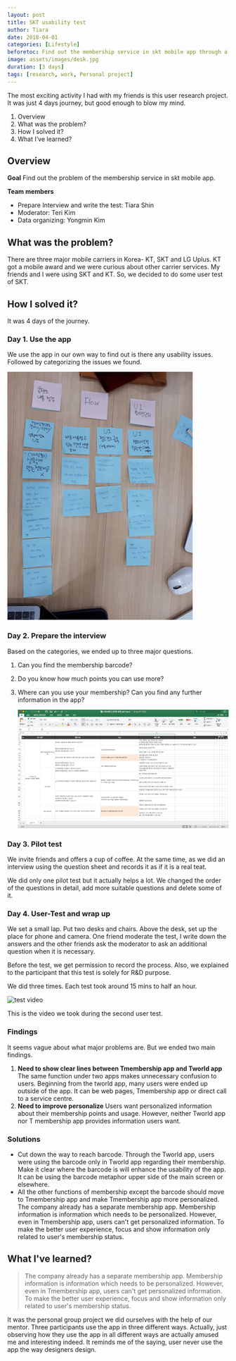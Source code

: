 ```yaml
---
layout: post
title: SKT usability test
author: Tiara
date: 2018-04-01
categories: [Lifestyle]
beforetoc: Find out the membership service in skt mobile app through a usability test.
image: assets/images/desk.jpg
duration: [3 days]
tags: [research, work, Personal project]
---
```


The most exciting activity I had with my friends is this user research project. It was just 4 days journey, but good enough to blow my mind. 

<!--more-->

1. Overview
2. What was the problem?
3. How I solved it?
4. What I’ve learned?


## Overview

**Goal** 
Find out the problem of the membership service in skt mobile app.

**Team members** 

- Prepare Interview and write the test: Tiara Shin
- Moderator: Teri Kim
- Data organizing: Yongmin Kim

## What was the problem?

There are three major mobile carriers in Korea- KT, SKT and LG Uplus. KT got a mobile award and we were curious about other carrier services. My friends and I were using SKT and KT. So, we decided to do some user test of SKT.

## How I solved it?

It was 4 days of the journey. 

### Day 1. Use the app

We use the app in our own way to find out is there any usability issues. Followed by categorizing the issues we found.

![affinity diagram](/assets/images/ideation_skt.png)

### Day 2. Prepare the interview

Based on the categories, we ended up to three major questions.

1. Can you find the membership barcode?

2. Do you know how much points you can use more?

3. Where can you use your membership? Can you find any further information in the app?

   ![question-sheet](/assets/images/question_sheet.png)

### Day 3. Pilot test

We invite friends and offers a cup of coffee. At the same time, as we did an interview using the question sheet and records it as if it is a real teat.

We did only one pilot test but it actually helps a lot. We changed the order of the questions in detail, add more suitable questions and delete some of it. 

### Day 4. User-Test and wrap up

We set a small lap. Put two desks and chairs. Above the desk, set up the place for phone and camera. One friend moderate the test, I write down the answers and the other friends ask the moderator to ask an additional question when it is necessary.

Before the test, we get permission to record the process. Also, we explained to the participant that this test is solely for R&D purpose. 

We did three times. Each test took around 15 mins to half an hour. 

![test video](https://www.youtube.com/watch?v=_FpPDRmjRX8&feature=youtu.be)

This is the video we took during the second user test.

### Findings

It seems vague about what major problems are. But we ended two main findings.

1. <b>Need to show clear lines between Tmembership app and Tworld app</b>
   The same function under two apps makes unnecessary confusion to users. Beginning from the tworld app, many users were ended up outside of the app. It can be web pages, Tmembership app or direct call to a service centre. 
2. <b>Need to improve personalize</b>
   Users want personalized information about their membership points and usage. However, neither Tworld app nor T membership app provides information users want. 

### Solutions

- Cut down the way to reach barcode.
  Through the Tworld app, users were using the barcode only in Tworld app regarding their membership. Make it clear where the barcode is will enhance the usability of the app. It can be using the barcode metaphor upper side of the main screen or elsewhere.
- All the other functions of membership except the barcode should move to Tmembership app and make Tmembership app more personalized.
  The company already has a separate membership app. Membership information is information which needs to be personalized. However, even in Tmembership app, users can't get personalized information. To make the better user experience, focus and show information only related to user's membership status.

## What I've learned?

> The company already has a separate membership app. Membership information is information which needs to be personalized. However, even in Tmembership app, users can't get personalized information. To make the better user experience, focus and show information only related to user's membership status.

It was the personal group project we did ourselves with the help of our mentor. Three participants use the app in three different ways. Actually, just observing how they use the app in all different ways are actually amused me and interesting indeed. It reminds me of the saying, user never use the app the way designers design. 
